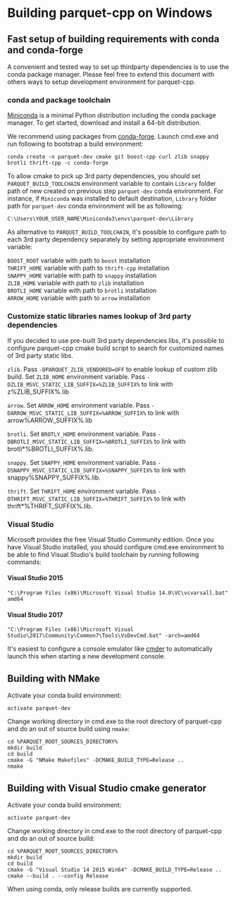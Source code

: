 <!---
  Licensed under the Apache License, Version 2.0 (the "License");
  you may not use this file except in compliance with the License.
  You may obtain a copy of the License at

   http://www.apache.org/licenses/LICENSE-2.0

  Unless required by applicable law or agreed to in writing, software
  distributed under the License is distributed on an "AS IS" BASIS,
  WITHOUT WARRANTIES OR CONDITIONS OF ANY KIND, either express or implied.
  See the License for the specific language governing permissions and
  limitations under the License. See accompanying LICENSE file.
-->

# Building parquet-cpp on Windows

## Fast setup of building requirements with conda and conda-forge

A convenient and tested way to set up thirdparty dependencies is to use the
conda package manager.
Please feel free to extend this document with others ways to setup
development environment for parquet-cpp.

### conda and package toolchain

[Miniconda][1] is a minimal Python distribution including the conda package
manager. To get started, download and install a 64-bit distribution.

We recommend using packages from [conda-forge][2].
Launch cmd.exe and run following to bootstrap a build environment:

```shell
conda create -n parquet-dev cmake git boost-cpp curl zlib snappy brotli thrift-cpp -c conda-forge
```

To allow cmake to pick up 3rd party dependencies, you should set
`PARQUET_BUILD_TOOLCHAIN` environment variable to contain `Library` folder
path of new created on previous step `parquet-dev` conda environment.
For instance, if `Miniconda` was installed to default destination, `Library`
folder path for `parquet-dev` conda environment will be as following:

```shell
C:\Users\YOUR_USER_NAME\Miniconda3\envs\parquet-dev\Library
```

As alternative to `PARQUET_BUILD_TOOLCHAIN`, it's possible to configure path
to each 3rd party dependency separately by setting appropriate environment
variable:

`BOOST_ROOT` variable with path to `boost` installation  
`THRIFT_HOME` variable with path to `thrift-cpp` installation  
`SNAPPY_HOME` variable with path to `snappy` installation  
`ZLIB_HOME` variable with path to `zlib` installation  
`BROTLI_HOME` variable with path to `brotli` installation  
`ARROW_HOME` variable with path to `arrow` installation

### Customize static libraries names lookup of 3rd party dependencies 

If you decided to use pre-built 3rd party dependencies libs, it's possible to
configure parquet-cpp cmake build script to search for customized names of 3rd
party static libs.

`zlib`. Pass `-DPARQUET_ZLIB_VENDORED=OFF` to enable lookup of custom zlib
build. Set `ZLIB_HOME` environment variable. Pass
`-DZLIB_MSVC_STATIC_LIB_SUFFIX=%ZLIB_SUFFIX%` to link with z%ZLIB_SUFFIX%.lib

`arrow`. Set `ARROW_HOME` environment variable. Pass
`-DARROW_MSVC_STATIC_LIB_SUFFIX=%ARROW_SUFFIX%` to link with
arrow%ARROW_SUFFIX%.lib

`brotli`. Set `BROTLY_HOME` environment variable. Pass
`-DBROTLI_MSVC_STATIC_LIB_SUFFIX=%BROTLI_SUFFIX%` to link with
brotli*%BROTLI_SUFFIX%.lib.

`snappy`. Set `SNAPPY_HOME` environment variable. Pass
`-DSNAPPY_MSVC_STATIC_LIB_SUFFIX=%SNAPPY_SUFFIX%` to link with
snappy%SNAPPY_SUFFIX%.lib.

`thrift`. Set `THRIFT_HOME` environment variable. Pass
`-DTHRIFT_MSVC_STATIC_LIB_SUFFIX=%THRIFT_SUFFIX%` to link with
thrift*%THRIFT_SUFFIX%.lib.

### Visual Studio

Microsoft provides the free Visual Studio Community edition. Once you have
Visual Studio installed, you should configure cmd.exe environment to be able
to find Visual Studio's build toolchain by running following commands:

#### Visual Studio 2015

```"C:\Program Files (x86)\Microsoft Visual Studio 14.0\VC\vcvarsall.bat" amd64```

#### Visual Studio 2017

```"C:\Program Files (x86)\Microsoft Visual Studio\2017\Community\Common7\Tools\VsDevCmd.bat" -arch=amd64```

It's easiest to configure a console emulator like [cmder][3] to automatically
launch this when starting a new development console.

## Building with NMake

Activate your conda build environment:

```
activate parquet-dev
```

Change working directory in cmd.exe to the root directory of parquet-cpp and
do an out of source build using `nmake`:

```
cd %PARQUET_ROOT_SOURCES_DIRECTORY%
mkdir build
cd build
cmake -G "NMake Makefiles" -DCMAKE_BUILD_TYPE=Release ..
nmake
```

## Building with Visual Studio cmake generator

Activate your conda build environment:

```
activate parquet-dev
```

Change working directory in cmd.exe to the root directory of parquet-cpp and
do an out of source build:

```
cd %PARQUET_ROOT_SOURCES_DIRECTORY%
mkdir build
cd build
cmake -G "Visual Studio 14 2015 Win64" -DCMAKE_BUILD_TYPE=Release ..
cmake --build . --config Release
```

When using conda, only release builds are currently supported.

[1]: https://conda.io/miniconda.html
[2]: https://conda-forge.github.io/
[3]: http://cmder.net/